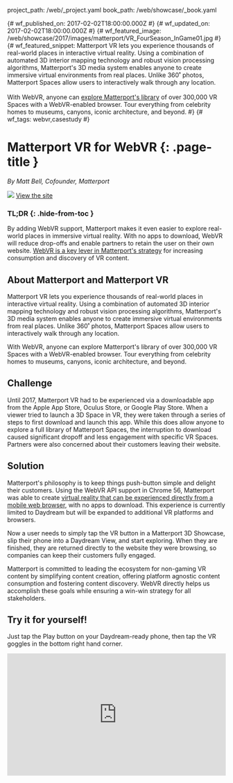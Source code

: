 project_path: /web/_project.yaml
book_path: /web/showcase/_book.yaml

{# wf_published_on: 2017-02-02T18:00:00.000Z #}
{# wf_updated_on: 2017-02-02T18:00:00.000Z #}
{# wf_featured_image: /web/showcase/2017/images/matterport/VR_FourSeason_InGame01.jpg #}
{# wf_featured_snippet: Matterport VR lets you experience thousands of real-world places in interactive virtual reality. Using a combination of automated 3D interior mapping technology and robust vision processing algorithms, Matterport's 3D media system enables anyone to create immersive virtual environments from real places. Unlike 360˚ photos, Matterport Spaces allow users to interactively walk through any location.<br><br>With WebVR, anyone can <a href="https://matterport.com/virtual-reality/webvr/">explore Matterport's library</a> of over 300,000 VR Spaces with a WebVR-enabled browser. Tour everything from celebrity homes to museums, canyons, iconic architecture, and beyond. #}
{# wf_tags: webvr,casestudy #}

# Matterport VR for WebVR {: .page-title }

*By Matt Bell, Cofounder, Matterport*

<img src="/web/showcase/2017/images/matterport/VR_FourSeason_InGame01.jpg" class="attempt-right">

<a class="button button-primary" href="https://matterport.com/gallery/">
  View the site
</a>

### TL;DR {: .hide-from-toc }
By adding WebVR support, Matterport makes it even easier to explore real-world
places in immersive virtual reality. With no apps to download, WebVR will reduce
drop-offs and enable partners to retain the user on their own website. [WebVR is
a key lever in Matterport's
strategy](https://matterport.com/virtual-reality/webvr/) for increasing
consumption and discovery of VR content.

## About Matterport and Matterport VR
Matterport VR lets you experience thousands of real-world places in interactive
virtual reality. Using a combination of automated 3D interior mapping technology
and robust vision processing algorithms, Matterport's 3D media system enables
anyone to create immersive virtual environments from real places. Unlike 360˚
photos, Matterport Spaces allow users to interactively walk through any
location.

With WebVR, anyone can explore Matterport's library of over 300,000 VR Spaces
with a WebVR-enabled browser. Tour everything from celebrity homes to museums,
canyons, iconic architecture, and beyond.

## Challenge
Until 2017, Matterport VR had to be experienced via a downloadable app from the
Apple App Store, Oculus Store, or Google Play Store. When a viewer tried to
launch a 3D Space in VR, they were taken through a series of steps to first
download and launch this app. While this does allow anyone to explore a full
library of Matterport Spaces, the interruption to download caused significant
dropoff and less engagement with specific VR Spaces. Partners were also
concerned about their customers leaving their website.

## Solution
Matterport's philosophy is to keep things push-button simple and delight their
customers. Using the WebVR API support in Chrome 56, Matterport was able to
create [virtual reality that can be experienced directly from a mobile web
browser](https://matterport.com/virtual-reality/webvr/), with no apps to
download. This experience is currently limited to Daydream but will be expanded
to additional VR platforms and browsers.

Now a user needs to simply tap the VR button in a Matterport 3D Showcase, slip
their phone into a Daydream View, and start exploring. When they are
finished, they are returned directly to the website they were browsing, so
companies can keep their customers fully engaged.

Matterport is committed to leading the ecosystem for non-gaming VR content by
simplifying content creation, offering platform agnostic content consumption and
fostering content discovery. WebVR directly helps us accomplish these goals
while ensuring a win-win strategy for all stakeholders.

## Try it for yourself!
Just tap the Play button on your Daydream-ready phone, then tap the VR
goggles in the bottom right hand corner.

<div style="position: relative; width: 100%; height: 0; padding-bottom: 56%;">
  <iframe style="position: absolute; left: 0; top: 0; width: 100%; height: 100%" src="https://my.matterport.com/show/?m=FYBseauDW4G" frameborder="0" allowfullscreen allowvr></iframe>
</div>

